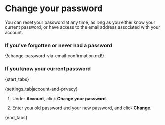 # Change your password

You can reset your password at any time, as long as you either know your
current password, or have access to the email address associated with your
account.

### If you've forgotten or never had a password

{!change-password-via-email-confirmation.md!}

### If you know your current password

{start_tabs}

{settings_tab|account-and-privacy}

1. Under **Account**, click **Change your password**.

1. Enter your old password and your new password, and click **Change**.

{end_tabs}
